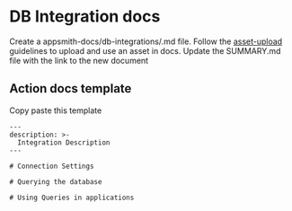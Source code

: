 # DB Integration docs
Create a appsmith-docs/db-integrations/<integratiom>.md file.
Follow the [asset-upload](./UploadingAssets.md) guidelines to upload and use an asset in docs.
Update the SUMMARY.md file with the link to the new document

## Action docs template
Copy paste this template 
```
---
description: >-
  Integration Description
---

# Connection Settings

# Querying the database

# Using Queries in applications

```


